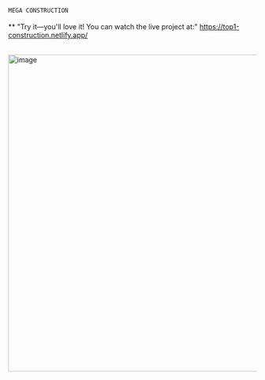 `MEGA CONSTRUCTION` <br/><br/>
**  "Try it—you'll love it! You can watch the live project at:"     https://top1-construction.netlify.app/
<br/><br/>



<img width="1350" height="642" alt="image" src="https://github.com/user-attachments/assets/1cb29764-f8ea-439f-ae1e-dfbd246c2f84" />


